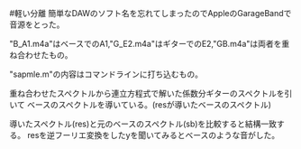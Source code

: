 #軽い分離
簡単なDAWのソフト名を忘れてしまったのでAppleのGarageBandで音源をとった。

"B_A1.m4a"はベースでのA1,"G_E2.m4a"はギターでのE2,"GB.m4a"は両者を重ね合わせたもの。

"sapmle.m"の内容はコマンドラインに打ち込むもの。

重ね合わせたスペクトルから連立方程式で解いた係数分ギターのスペクトルを引いて
ベースのスペクトルを導いている。(resが導いたベースのスペクトル)

導いたスペクトル(res)と元のベースのスペクトル(sb)を比較すると結構一致する。
resを逆フーリエ変換をしたyを聞いてみるとベースのような音がした。
